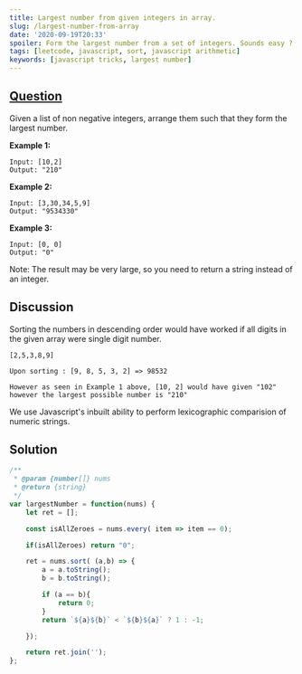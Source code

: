 ```yaml
---
title: Largest number from given integers in array.
slug: /largest-number-from-array
date: '2020-09-19T20:33'
spoiler: Form the largest number from a set of integers. Sounds easy ?
tags: [leetcode, javascript, sort, javascript arithmetic]
keywords: [javascript tricks, largest number]
---
```

## [Question](https://leetcode.com/problems/largest-number/)
Given a list of non negative integers, arrange them such that they form the largest number.

**Example 1:**
```
Input: [10,2]
Output: "210"
```
**Example 2:**
```
Input: [3,30,34,5,9]
Output: "9534330"
```
**Example 3:**
```
Input: [0, 0]
Output: "0"
```
Note: The result may be very large, so you need to return a string instead of an integer.

## Discussion
Sorting the numbers in descending order would have worked if all digits in the given array were single digit number.

```
[2,5,3,8,9]

Upon sorting : [9, 8, 5, 3, 2] => 98532

However as seen in Example 1 above, [10, 2] would have given "102"
however the largest possible number is "210"
```
We use Javascript's inbuilt ability to perform lexicographic comparision of numeric strings.

## Solution
```js
/**
 * @param {number[]} nums
 * @return {string}
 */
var largestNumber = function(nums) {
    let ret = [];

    const isAllZeroes = nums.every( item => item == 0);

    if(isAllZeroes) return "0";

    ret = nums.sort( (a,b) => {
        a = a.toString();
        b = b.toString();

        if (a == b){
            return 0;
        }
        return `${a}${b}` < `${b}${a}` ? 1 : -1;

    });

    return ret.join('');
};
```
